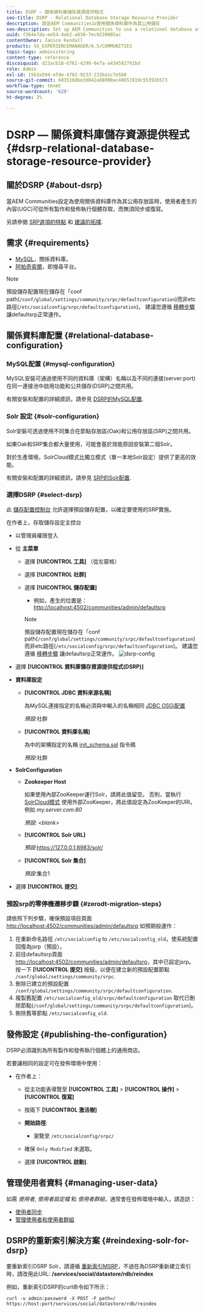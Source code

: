 ```yaml
---
title: DSRP — 關係資料庫儲存資源提供程式
seo-title: DSRP - Relational Database Storage Resource Provider
description: 設定AEM Communities以使用關係資料庫作為其公用儲存
seo-description: Set up AEM Communities to use a relational database as its common store
uuid: f364e7da-ee54-4ab2-a630-7ec9239005ac
contentOwner: Janice Kendall
products: SG_EXPERIENCEMANAGER/6.5/COMMUNITIES
topic-tags: administering
content-type: reference
discoiquuid: d23acb18-6761-4290-9e7a-a434582791bd
role: Admin
exl-id: 15b3a594-efde-4702-9233-232ba1c7e5b0
source-git-commit: 603518dbe3d842a08900ac40651919c55392b573
workflow-type: tm+mt
source-wordcount: '629'
ht-degree: 2%

---
```


# DSRP — 關係資料庫儲存資源提供程式 {#dsrp-relational-database-storage-resource-provider}

## 關於DSRP {#about-dsrp}

當AEM Communities設定為使用關係資料庫作為其公用存放區時，使用者產生的內容(UGC)可從所有製作和發佈執行個體存取，而無須同步或復寫。

另請參閱 [SRP選項的特點](working-with-srp.md#characteristics-of-srp-options) 和 [建議的拓撲](topologies.md).

## 需求 {#requirements}

* [MySQL](#mysql-configuration)，關係資料庫。
* [阿帕奇索爾](#solr-configuration)，即搜尋平台。

>[!NOTE]
>
>預設儲存配置現在儲存在「conf path(`/conf/global/settings/community/srpc/defaultconfiguration`)而非etc路徑(`/etc/socialconfig/srpc/defaultconfiguration`)。 建議您遵循 [移轉步驟](#zerodt-migration-steps) 讓defaultsrp正常運作。

## 關係資料庫配置 {#relational-database-configuration}

### MySQL配置 {#mysql-configuration}

MySQL安裝可通過使用不同的資料庫（架構）名稱以及不同的連接(server:port)在同一連接池中啟用功能和公共儲存(DSRP)之間共用。

有關安裝和配置的詳細資訊，請參見 [DSRP的MySQL配置](dsrp-mysql.md).

### Solr 設定 {#solr-configuration}

Solr安裝可透過使用不同集合在節點存放區(Oak)和公用存放區(SRP)之間共用。

如果Oak和SRP集合都大量使用，可能會基於效能原因安裝第二個Solr。

對於生產環境，SolrCloud模式比獨立模式（單一本地Solr設定）提供了更高的效能。

有關安裝和配置的詳細資訊，請參見 [SRP的Solr配置](solr.md).

### 選擇DSRP {#select-dsrp}

此 [儲存配置控制台](srp-config.md) 允許選擇預設儲存配置，以確定要使用的SRP實施。

在作者上，存取儲存設定主控台

* 以管理員權限登入
* 從 **主菜單**

   * 選擇 **[!UICONTROL 工具]** （從左窗格）
   * 選擇 **[!UICONTROL 社群]**
   * 選擇 **[!UICONTROL 儲存配置]**

      * 例如，產生的位置是： [http://localhost:4502/communities/admin/defaultsrp](http://localhost:4502/communities/admin/defaultsrp)
      >[!NOTE]
      >
      >預設儲存配置現在儲存在「conf path(`/conf/global/settings/community/srpc/defaultconfiguration`)而非etc路徑(`/etc/socialconfig/srpc/defaultconfiguration`)。 建議您遵循 [移轉步驟](#zerodt-migration-steps) 讓defaultsrp正常運作。
   ![dsrp-config](assets/dsrp-config.png)

* 選擇 **[!UICONTROL 資料庫儲存資源提供程式(DSRP)]**
* **資料庫設定**

   * **[!UICONTROL JDBC 資料來源名稱]**

      為MySQL連接指定的名稱必須與中輸入的名稱相同 [JDBC OSGi配置](dsrp-mysql.md#configurejdbcconnections)

      *預設*:社群

   * **[!UICONTROL 資料庫名稱]**

      為中的架構指定的名稱 [init_schema.sql](dsrp-mysql.md#obtain-the-sql-script) 指令碼

      *預設*:社群

* **SolrConfiguration**

   * **[](https://cwiki.apache.org/confluence/display/solr/Using+ZooKeeper+to+Manage+Configuration+Files)Zookeeper Host**

      如果使用內部ZooKeeper運行Solr，請將此值留空。 否則，當執行 [SolrCloud模式](solr.md#solrcloud-mode) 使用外部ZooKeeper，將此值設定為ZooKeeper的URI，例如 *my.server.com:80*

      *預設*: *&lt;blank>*

   * **[!UICONTROL Solr URL]**

      *預設*:https://127.0.0.1:8983/solr/

   * **[!UICONTROL Solr 集合]**

      *預設*:集合1

* 選擇 **[!UICONTROL 提交]**.

### 預設srp的零停機遷移步驟 {#zerodt-migration-steps}

請依照下列步驟，確保預設項目頁面 [http://localhost:4502/communities/admin/defaultsrp](http://localhost:4502/communities/admin/defaultsrp) 如預期般運作：

1. 在重新命名路徑 `/etc/socialconfig` to `/etc/socialconfig_old`，使系統配置回復為jsrp（預設）。
1. 前往defaultsrp頁面 [http://localhost:4502/communities/admin/defaultsrp](http://localhost:4502/communities/admin/defaultsrp)，其中已設定jsrp。 按一下 **[!UICONTROL 提交]** 按鈕，以便在建立新的預設配置節點 `/conf/global/settings/community/srpc`.
1. 刪除已建立的預設配置 `/conf/global/settings/community/srpc/defaultconfiguration`.
1. 複製舊配置 `/etc/socialconfig_old/srpc/defaultconfiguration` 取代已刪除節點(`/conf/global/settings/community/srpc/defaultconfiguration`)。
1. 刪除舊等節點 `/etc/socialconfig_old`.

## 發佈設定 {#publishing-the-configuration}

DSRP必須識別為所有製作和發佈執行個體上的通用商店。

若要讓相同的設定可在發佈環境中使用：

* 在作者上：

   * 從主功能表導覽至 **[!UICONTROL 工具]** > **[!UICONTROL 操作]** > **[!UICONTROL 復寫]**
   * 按兩下 **[!UICONTROL 激活樹]**
   * **開始路徑**:

      * 瀏覽至 `/etc/socialconfig/srpc/`
   * 確保 `Only Modified` 未選取。
   * 選擇 **[!UICONTROL 啟動]**.


## 管理使用者資料 {#managing-user-data}

如需 *使用者*, *使用者設定檔* 和 *使用者群組*，通常會在發佈環境中輸入，請造訪：

* [使用者同步](sync.md)
* [管理使用者和使用者群組](users.md)

## DSRP的重新索引解決方案 {#reindexing-solr-for-dsrp}

要重新索引DSRP Solr，請遵循 [重新索引MSRP](msrp.md#msrp-reindex-tool)，不過在為DSRP重新建立索引時，請改用此URL: **/services/social/datastore/rdb/reindex**

例如，重新索引DSRP的curl命令如下所示：

```shell
curl -u admin:password -X POST -F path=/ https://host:port/services/social/datastore/rdb/reindex
```
